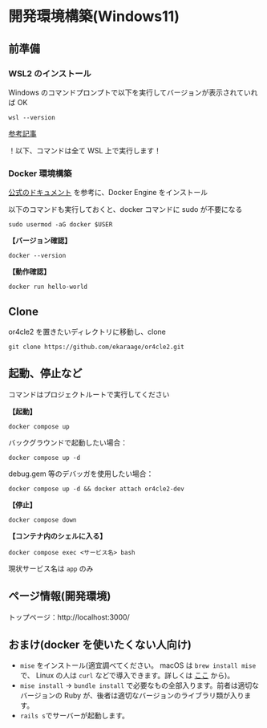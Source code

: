 <!--

# README

This README would normally document whatever steps are necessary to get the
application up and running.

Things you may want to cover:

* Ruby version

* System dependencies

* Configuration

* Database creation

* Database initialization

* How to run the test suite

* Services (job queues, cache servers, search engines, etc.)

* Deployment instructions

* ...

-->

# 開発環境構築(Windows11)

## 前準備

### WSL2 のインストール

Windows のコマンドプロンプトで以下を実行してバージョンが表示されていれば OK

```
wsl --version
```

[参考記事](https://qiita.com/SAITO_Keita/items/148f794a5b358e5cb87b)

！以下、コマンドは全て WSL 上で実行します！

### Docker 環境構築

[公式のドキュメント](https://docs.docker.com/engine/install/ubuntu/#install-using-the-repository) を参考に、Docker Engine をインストール

以下のコマンドも実行しておくと、docker コマンドに sudo が不要になる

```
sudo usermod -aG docker $USER
```

**【バージョン確認】**

```
docker --version
```

**【動作確認】**

```
docker run hello-world
```

## Clone

or4cle2 を置きたいディレクトリに移動し、clone

```
git clone https://github.com/ekaraage/or4cle2.git
```

## 起動、停止など

コマンドはプロジェクトルートで実行してください

**【起動】**

```
docker compose up
```

バックグラウンドで起動したい場合：

```
docker compose up -d
```

debug.gem 等のデバッガを使用したい場合：

```
docker compose up -d && docker attach or4cle2-dev
```

**【停止】**

```
docker compose down
```

**【コンテナ内のシェルに入る】**

```
docker compose exec <サービス名> bash
```

現状サービス名は `app` のみ

## ページ情報(開発環境)

トップページ：http://localhost:3000/

## おまけ(docker を使いたくない人向け)

- `mise` をインストール(適宜調べてください。 macOS は `brew install mise`で、 Linux の人は `curl` などで導入できます。詳しくは [ここ](https://mise.jdx.dev/getting-started.html) から)。
- `mise install` -> `bundle install` で必要なもの全部入ります。前者は適切なバージョンの Ruby が、後者は適切なバージョンのライブラリ類が入ります。
- `rails s`でサーバーが起動します。
